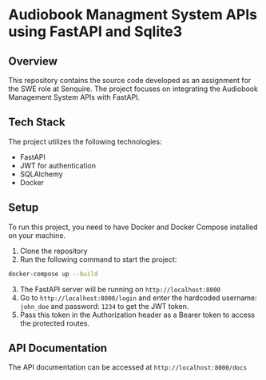 # Audiobook Managment System APIs using FastAPI and Sqlite3

## Overview
This repository contains the source code developed as an assignment for the SWE role at Senquire. The project focuses on integrating the Audiobook Management System APIs with FastAPI. 

## Tech Stack
The project utilizes the following technologies:

- FastAPI
- JWT for authentication
- SQLAlchemy
- Docker

## Setup 
To run this project, you need to have Docker and Docker Compose installed on your machine. 

1. Clone the repository
2. Run the following command to start the project:
```bash
docker-compose up --build
```
3. The FastAPI server will be running on `http://localhost:8000`
4. Go to `http://localhost:8000/login` and enter the hardcoded username: `john_doe` and password: `1234` to get the JWT token.
5. Pass this token in the Authorization header as a Bearer token to access the protected routes.   

## API Documentation
The API documentation can be accessed at `http://localhost:8000/docs`


